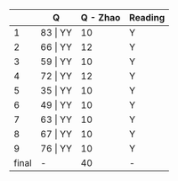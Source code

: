 |       | Q        | Q - Zhao | Reading |
| ----- | -------- | -------- | ------- |
| 1     | 83 \| YY | 10       | Y       |
| 2     | 66 \| YY | 12       | Y       |
| 3     | 59 \| YY | 10       | Y       |
| 4     | 72 \| YY | 12       | Y       |
| 5     | 35 \| YY | 10       | Y       |
| 6     | 49 \| YY | 10       | Y       |
| 7     | 63 \| YY | 10       | Y       |
| 8     | 67 \| YY | 10       | Y       |
| 9     | 76 \| YY | 10       | Y       |
| final | -        | 40       | -       |

